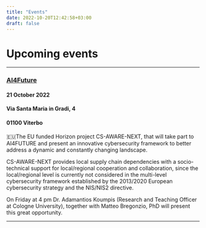 ```yaml
---
title: "Events"
date: 2022-10-20T12:42:58+03:00
draft: false
---
```


# Upcoming events


***
### [AI4Future](https://datrixgroup.com/ai4future/)

#### 21 October 2022

#### Via Santa Maria in Gradi, 4

#### 01100 Viterbo 

🇪🇺The EU funded Horizon project CS-AWARE-NEXT, that will take part to AI4FUTURE and present an innovative cybersecurity framework to better address a dynamic and constantly changing landscape. 

CS-AWARE-NEXT provides local supply chain dependencies with a socio-technical support for local/regional cooperation and collaboration, since the local/regional level is currently not considered in the multi-level cybersecurity framework established by the 2013/2020 European cybersecurity strategy and the NIS/NIS2 directive. 

On Friday at 4 pm Dr. Adamantios Koumpis (Research and Teaching Officer at Cologne University), together with Matteo Bregonzio, PhD will present this great opportunity.
 
***  

